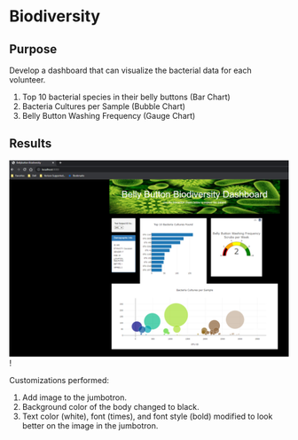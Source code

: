 # Biodiversity

## Purpose

Develop a dashboard that can visualize the bacterial data for each volunteer.
1. Top 10 bacterial species in their belly buttons (Bar Chart)
2. Bacteria Cultures per Sample (Bubble Chart)
3. Belly Button Washing Frequency (Gauge Chart)

## Results

![Dashboard](https://github.com/nkinsler/Biodiversity/blob/main/Dashboard.png)!

Customizations performed:
1. Add image to the jumbotron.
2. Background color of the body changed to black.
3. Text color (white), font (times), and font style (bold) modified to look better on the image in the jumbotron.
